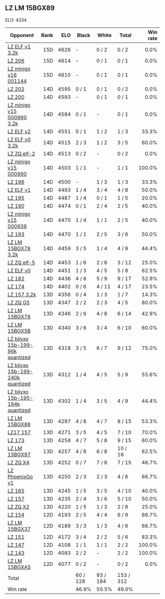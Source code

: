 ## LZ LM 15BGX89 ##

ELO: 4334

Opponent | Rank | ELO | Black | White | Total | Win rate
---------|-----:|----:|-------|-------|-------|-------:
[LZ ELF v1 3.2k](LZ%20ELF%20v1%203.2k.md) | 15D | 4626 | - | 0 / 2 | 0 / 2 | 0.0%
[LZ 206](LZ%20206.md) | 15D | 4614 | - | 0 / 1 | 0 / 1 | 0.0%
[LZ minigo v16 001144](LZ%20minigo%20v16%20001144.md) | 15D | 4610 | - | 0 / 1 | 0 / 1 | 0.0%
[LZ 202](LZ%20202.md) | 14D | 4595 | 0 / 1 | 0 / 1 | 0 / 2 | 0.0%
[LZ 200](LZ%20200.md) | 14D | 4593 | - | 0 / 1 | 0 / 1 | 0.0%
[LZ minigo v15 000990 3.2k](LZ%20minigo%20v15%20000990%203.2k.md) | 14D | 4584 | 0 / 1 | - | 0 / 1 | 0.0%
[LZ ELF v2](LZ%20ELF%20v2.md) | 14D | 4551 | 0 / 1 | 1 / 2 | 1 / 3 | 33.3%
[LZ ELF v0 3.2k](LZ%20ELF%20v0%203.2k.md) | 14D | 4515 | 2 / 3 | 1 / 2 | 3 / 5 | 60.0%
[LZ ZQ elf-2](LZ%20ZQ%20elf-2.md) | 14D | 4513 | 0 / 2 | - | 0 / 2 | 0.0%
[LZ minigo v15 000990](LZ%20minigo%20v15%20000990.md) | 14D | 4503 | 1 / 1 | - | 1 / 1 | 100.0%
[LZ 196](LZ%20196.md) | 14D | 4500 | - | 1 / 3 | 1 / 3 | 33.3%
[LZ ELF v1](LZ%20ELF%20v1.md) | 14D | 4493 | 1 / 4 | 3 / 4 | 4 / 8 | 50.0%
[LZ 195](LZ%20195.md) | 14D | 4487 | 1 / 4 | 0 / 1 | 1 / 5 | 20.0%
[LZ 190](LZ%20190.md) | 14D | 4474 | 0 / 1 | 2 / 4 | 2 / 5 | 40.0%
[LZ minigo v15 000939](LZ%20minigo%20v15%20000939.md) | 14D | 4470 | 1 / 4 | 1 / 1 | 2 / 5 | 40.0%
[LZ 193](LZ%20193.md) | 14D | 4470 | 1 / 1 | 2 / 5 | 3 / 6 | 50.0%
[LZ LM 15BGX78 3.2k](LZ%20LM%2015BGX78%203.2k.md) | 14D | 4459 | 3 / 5 | 1 / 4 | 4 / 9 | 44.4%
[LZ ZQ elf-5](LZ%20ZQ%20elf-5.md) | 14D | 4453 | 1 / 6 | 2 / 6 | 3 / 12 | 25.0%
[LZ ELF v0](LZ%20ELF%20v0.md) | 14D | 4451 | 1 / 3 | 4 / 5 | 5 / 8 | 62.5%
[LZ 182](LZ%20182.md) | 14D | 4436 | 4 / 8 | 5 / 9 | 9 / 17 | 52.9%
[LZ 174](LZ%20174.md) | 14D | 4402 | 0 / 6 | 4 / 11 | 4 / 17 | 23.5%
[LZ 157 3.2k](LZ%20157%203.2k.md) | 13D | 4356 | 0 / 4 | 1 / 3 | 1 / 7 | 14.3%
[LZ ZQ G5](LZ%20ZQ%20G5.md) | 13D | 4347 | 2 / 2 | 2 / 3 | 4 / 5 | 80.0%
[LZ LM 15BGX78](LZ%20LM%2015BGX78.md) | 13D | 4346 | 2 / 6 | 4 / 8 | 6 / 14 | 42.9%
[LZ LM 15BGX5B](LZ%20LM%2015BGX5B.md) | 13D | 4340 | 3 / 6 | 3 / 4 | 6 / 10 | 60.0%
[LZ bjiyxo 15b-199-96k quantized](LZ%20bjiyxo%2015b-199-96k%20quantized.md) | 13D | 4318 | 3 / 5 | 6 / 7 | 9 / 12 | 75.0%
[LZ bjiyxo 15b-199-240k quantized](LZ%20bjiyxo%2015b-199-240k%20quantized.md) | 13D | 4312 | 1 / 4 | 4 / 5 | 5 / 9 | 55.6%
[LZ bjiyxo 15b-195-184k quantized](LZ%20bjiyxo%2015b-195-184k%20quantized.md) | 13D | 4302 | 1 / 4 | 3 / 5 | 4 / 9 | 44.4%
[LZ LM 15BGX88](LZ%20LM%2015BGX88.md) | 13D | 4297 | 4 / 8 | 4 / 7 | 8 / 15 | 53.3%
[LZ17 157](LZ17%20157.md) | 13D | 4271 | 3 / 5 | 4 / 5 | 7 / 10 | 70.0%
[LZ 173](LZ%20173.md) | 13D | 4258 | 4 / 7 | 5 / 8 | 9 / 15 | 60.0%
[LZ LM 15BGX97](LZ%20LM%2015BGX97.md) | 13D | 4257 | 4 / 8 | 6 / 8 | 10 / 16 | 62.5%
[LZ ZQ X4](LZ%20ZQ%20X4.md) | 13D | 4252 | 0 / 7 | 7 / 8 | 7 / 15 | 46.7%
[LZ PhoenixGo v1](LZ%20PhoenixGo%20v1.md) | 13D | 4250 | 2 / 3 | 2 / 3 | 4 / 6 | 66.7%
[LZ 165](LZ%20165.md) | 13D | 4245 | 1 / 5 | 3 / 5 | 4 / 10 | 40.0%
[LZ 157](LZ%20157.md) | 13D | 4235 | 2 / 4 | 3 / 6 | 5 / 10 | 50.0%
[LZ ZQ X2](LZ%20ZQ%20X2.md) | 13D | 4220 | 1 / 5 | 1 / 3 | 2 / 8 | 25.0%
[LZ 154](LZ%20154.md) | 12D | 4193 | 2 / 5 | 4 / 4 | 6 / 9 | 66.7%
[LZ LM 15BGX37](LZ%20LM%2015BGX37.md) | 12D | 4189 | 3 / 3 | 1 / 3 | 4 / 6 | 66.7%
[LZ 151](LZ%20151.md) | 12D | 4172 | 3 / 4 | 2 / 2 | 5 / 6 | 83.3%
[LZ 147](LZ%20147.md) | 12D | 4108 | 1 / 1 | 1 / 1 | 2 / 2 | 100.0%
[LZ 143](LZ%20143.md) | 12D | 4093 | 2 / 2 | - | 2 / 2 | 100.0%
[LZ LM 15BGXA5](LZ%20LM%2015BGXA5.md) | 12D | 4077 | 0 / 2 | - | 0 / 2 | 0.0%
Total | | | 60 / 128 | 93 / 184 | 153 / 312 | 
Win rate| | | 46.9% | 50.5% | 49.0% | 
